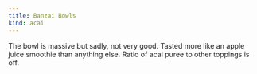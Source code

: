 ```yaml
---
title: Banzai Bowls
kind: acai
---
```

The bowl is massive but sadly, not very good. Tasted more like an apple juice smoothie than anything else. Ratio of acai puree to other toppings is off.
